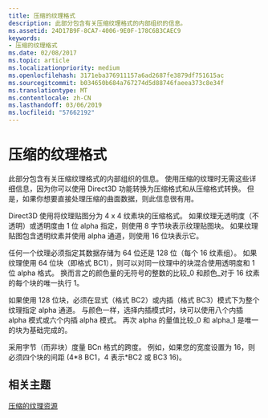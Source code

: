 ```yaml
---
title: 压缩的纹理格式
description: 此部分包含有关压缩纹理格式的内部组织的信息。
ms.assetid: 24D17B9F-8CA7-4006-9E0F-178C6B3CAEC9
keywords:
- 压缩的纹理格式
ms.date: 02/08/2017
ms.topic: article
ms.localizationpriority: medium
ms.openlocfilehash: 3171eba376911157a6ad2687fe3879df751615ac
ms.sourcegitcommit: b034650b684a767274d5d88746faeea373c8e34f
ms.translationtype: MT
ms.contentlocale: zh-CN
ms.lasthandoff: 03/06/2019
ms.locfileid: "57662192"
---
```

# <a name="compressed-texture-formats"></a>压缩的纹理格式


此部分包含有关压缩纹理格式的内部组织的信息。 使用压缩的纹理时无需这些详细信息，因为你可以使用 Direct3D 功能转换为压缩格式和从压缩格式转换。 但是，如果你想要直接处理压缩的曲面数据，则此信息很有用。

Direct3D 使用将纹理贴图分为 4 x 4 纹素块的压缩格式。 如果纹理无透明度（不透明）或透明度由 1 位 alpha 指定，则使用 8 字节块表示纹理贴图块。 如果纹理贴图包含透明纹素并使用 alpha 通道，则使用 16 位块表示它。

任何一个纹理必须指定其数据存储为 64 位还是 128 位（每个 16 纹素组）。 如果纹理使用 64 位块（即格式 BC1），则可以对同一纹理中的块混合使用透明度和 1 位 alpha 格式。 换而言之的颜色量的无符号的整数的比较\_0 和颜色\_对于 16 纹素的每个块的唯一执行 1。

如果使用 128 位块，必须在显式（格式 BC2）或内插（格式 BC3）模式下为整个纹理指定 alpha 通道。 与颜色一样，选择内插模式时，块可以使用八个内插 alpha 模式或六个内插 alpha 模式。 再次 alpha 的量值比较\_0 和 alpha\_1 是唯一的块为基础完成的。

采用字节（而非块）度量 BCn 格式的跨度。 例如，如果您的宽度设置为 16，则必须四个块的间距 (4\*8 BC1，4 表示\*BC2 或 BC3 16)。

## <a name="span-idrelated-topicsspanrelated-topics"></a><span id="related-topics"></span>相关主题


[压缩的纹理资源](compressed-texture-resources.md)

 

 




